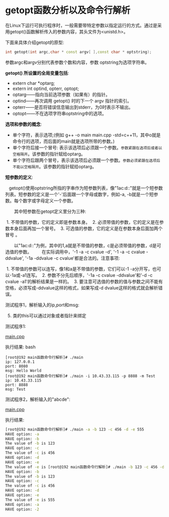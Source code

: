 # getopt函数分析以及命令行解析

在Linux下运行可执行程序时，一般需要带特定参数以指定运行的方式。通过是采用getopt()函数解析传入的参数内容，其头文件为<unistd.h>。

下面来具体介绍getopt的原型: 

```cpp
int getopt(int argc,char * const argv[ ],const char * optstring);
```

参数argc和argv分别代表参数个数和内容，参数 optstring为选项字符串。

**getopt() 所设置的全局变量包括**: 

* extern char *optarg;
* extern int optind, opterr, optopt;
* optarg——指向当前选项参数（如果有）的指针。 
* optind——再次调用 getopt() 时的下一个 argv 指针的索引。
* opterr——是否将错误信息输出到stderr，为0时表示不输出。
* optopt——不在选项字符串optstring中的选项。

**选项和参数的概念**:

* 单个字符，表示选项;(例如 g++ -o main main.cpp -std=c++11，其中o就是命令行的选项，而后面的main就是选项所带的参数。)
* 单个字符后接一个冒号: 表示该选项后必须跟一个参数。`参数紧跟在选项后或者以空格隔开`。该参数的指针赋给optarg。
* 单个字符后跟两个冒号，表示该选项后必须跟一个参数。`参数必须紧跟在选项后不能以空格隔开`。该参数的指针赋给optarg。

**短参数的定义**:

   getopt()使用optstring所指的字串作为短参数列表，像"1ac:d::"就是一个短参数列表。短参数的定义是一个'-'后面跟一个字母或数字，例如-a, -b就是一个短参数。每个数字或字母定义一个参数。 

　　其中短参数在getopt定义里分为三种: 

 1. 不带值的参数，它的定义即是参数本身。
 2. 必须带值的参数，它的定义是在参数本身后面再加一个冒号。
 3. 可选值的参数，它的定义是在参数本身后面加两个冒号 。

　　以"1ac:d::"为例，其中的1,a就是不带值的参数，c是必须带值的参数，d是可选值的参数。
　　在实际调用中，'-1 -a -c cvalue -d', '-1 -a -c cvalue -ddvalue', '-1a -ddvalue -c cvalue'都是合法的。注意事项: 

 1. 不带值的参数可以连写，像1和a是不带值的参数，它们可以-1 -a分开写，也可以-1a或-a1连写。
 2. 参数不分先后顺序，'-1a -c cvalue -ddvalue'和'-d -c cvalue -a1'的解析结果是一样的。
 3. 要注意可选值的参数的值与参数之间不能有空格，必须写成-ddvalue这样的格式，如果写成-d dvalue这样的格式就会解析错误。

测试程序1，解析输入的ip,port和msg:


5. 类的this可以通过对象或者指针来绑定

测试程序1: 

[main.cpp](./src/parseCmdLine/main.cpp)

执行结果: bash
```
[root@192 main函数命令行解析]# ./main
ip: 127.0.0.1
port: 8080
msg: Hello World
[root@192 main函数命令行解析]# ./main -i 10.43.33.115 -p 8888 -m Test
ip: 10.43.33.115
port: 8888
msg: Test
```

测试程序2，解析输入的"abcde":

[main.cpp](./src/parseCmdLine/main.cpp)

执行结果: 
```bash
[root@192 main函数命令行解析]# ./main -a -b 123 -c 456 -d -e 555
HAVE option: -a
HAVE option: -b
The value of -b is 123
HAVE option: -c
The value of -c is 456
HAVE option: -d
HAVE option: -e
The value of -e is [root@192 main函数命令行解析]# ./main -b 123 -c 456 -d -e555 -a2
HAVE option: -b
The value of -b is 123
HAVE option: -c
The value of -c is 456
HAVE option: -d
HAVE option: -e
The value of -e is 555
HAVE option: -a
HAVE option: -2
```